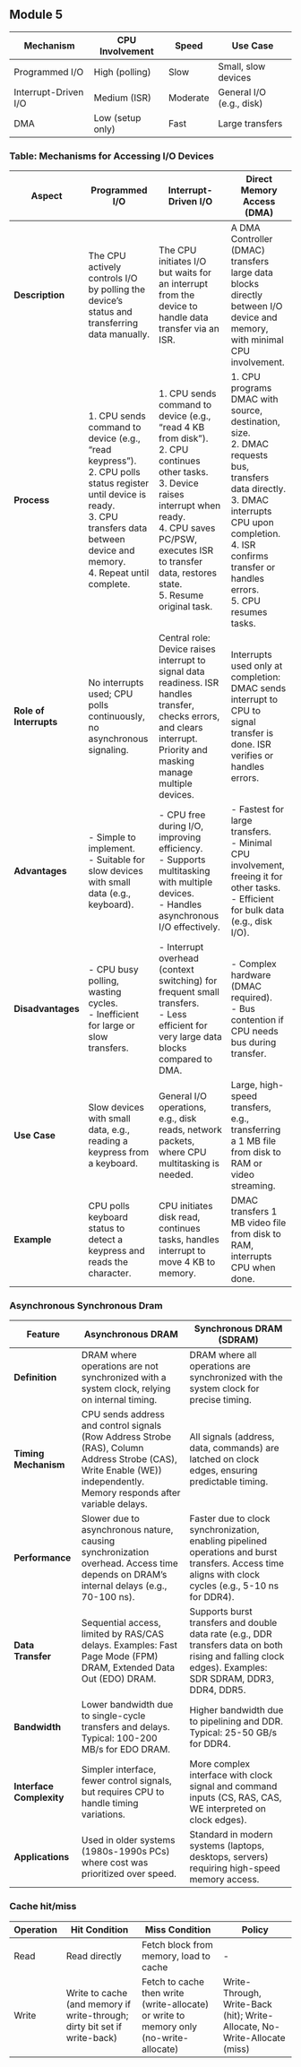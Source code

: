## Module 5

| Mechanism           | CPU Involvement     | Speed     | Use Case                |
|---------------------|---------------------|-----------|-------------------------|
| Programmed I/O      | High (polling)      | Slow      | Small, slow devices     |
| Interrupt-Driven I/O| Medium (ISR)        | Moderate  | General I/O (e.g., disk)|
| DMA                 | Low (setup only)    | Fast      | Large transfers         |

### Table: Mechanisms for Accessing I/O Devices

| **Aspect**               | **Programmed I/O**                                                                 | **Interrupt-Driven I/O**                                                                 | **Direct Memory Access (DMA)**                                                                 |
|--------------------------|-----------------------------------------------------------------------------------|-----------------------------------------------------------------------------------------|---------------------------------------------------------------------------------------------|
| **Description**          | The CPU actively controls I/O by polling the device’s status and transferring data manually. | The CPU initiates I/O but waits for an interrupt from the device to handle data transfer via an ISR. | A DMA Controller (DMAC) transfers large data blocks directly between I/O device and memory, with minimal CPU involvement. |
| **Process**              | 1. CPU sends command to device (e.g., “read keypress”).<br>2. CPU polls status register until device is ready.<br>3. CPU transfers data between device and memory.<br>4. Repeat until complete. | 1. CPU sends command to device (e.g., “read 4 KB from disk”).<br>2. CPU continues other tasks.<br>3. Device raises interrupt when ready.<br>4. CPU saves PC/PSW, executes ISR to transfer data, restores state.<br>5. Resume original task. | 1. CPU programs DMAC with source, destination, size.<br>2. DMAC requests bus, transfers data directly.<br>3. DMAC interrupts CPU upon completion.<br>4. ISR confirms transfer or handles errors.<br>5. CPU resumes tasks. |
| **Role of Interrupts**   | No interrupts used; CPU polls continuously, no asynchronous signaling.             | Central role: Device raises interrupt to signal data readiness. ISR handles transfer, checks errors, and clears interrupt. Priority and masking manage multiple devices. | Interrupts used only at completion: DMAC sends interrupt to CPU to signal transfer is done. ISR verifies or handles errors. |
| **Advantages**           | - Simple to implement.<br>- Suitable for slow devices with small data (e.g., keyboard). | - CPU free during I/O, improving efficiency.<br>- Supports multitasking with multiple devices.<br>- Handles asynchronous I/O effectively. | - Fastest for large transfers.<br>- Minimal CPU involvement, freeing it for other tasks.<br>- Efficient for bulk data (e.g., disk I/O). |
| **Disadvantages**        | - CPU busy polling, wasting cycles.<br>- Inefficient for large or slow transfers.   | - Interrupt overhead (context switching) for frequent small transfers.<br>- Less efficient for very large data blocks compared to DMA. | - Complex hardware (DMAC required).<br>- Bus contention if CPU needs bus during transfer. |
| **Use Case**             | Slow devices with small data, e.g., reading a keypress from a keyboard.            | General I/O operations, e.g., disk reads, network packets, where CPU multitasking is needed. | Large, high-speed transfers, e.g., transferring a 1 MB file from disk to RAM or video streaming. |
 | **Example**              | CPU polls keyboard status to detect a keypress and reads the character.            | CPU initiates disk read, continues tasks, handles interrupt to move 4 KB to memory.      | DMAC transfers 1 MB video file from disk to RAM, interrupts CPU when done. |

 ### Asynchronous Synchronous Dram

| **Feature**               | **Asynchronous DRAM**                              | **Synchronous DRAM (SDRAM)**                       |
|---------------------------|---------------------------------------------------|--------------------------------------------------|
| **Definition**            | DRAM where operations are not synchronized with a system clock, relying on internal timing. | DRAM where all operations are synchronized with the system clock for precise timing. |
| **Timing Mechanism**      | CPU sends address and control signals (Row Address Strobe (RAS), Column Address Strobe (CAS), Write Enable (WE)) independently. Memory responds after variable delays. | All signals (address, data, commands) are latched on clock edges, ensuring predictable timing. |
| **Performance**           | Slower due to asynchronous nature, causing synchronization overhead. Access time depends on DRAM’s internal delays (e.g., 70-100 ns). | Faster due to clock synchronization, enabling pipelined operations and burst transfers. Access time aligns with clock cycles (e.g., 5-10 ns for DDR4). |
| **Data Transfer**         | Sequential access, limited by RAS/CAS delays. Examples: Fast Page Mode (FPM) DRAM, Extended Data Out (EDO) DRAM. | Supports burst transfers and double data rate (e.g., DDR transfers data on both rising and falling clock edges). Examples: SDR SDRAM, DDR3, DDR4, DDR5. |
| **Bandwidth**             | Lower bandwidth due to single-cycle transfers and delays. Typical: 100-200 MB/s for EDO DRAM. | Higher bandwidth due to pipelining and DDR. Typical: 25-50 GB/s for DDR4. |
| **Interface Complexity**  | Simpler interface, fewer control signals, but requires CPU to handle timing variations. | More complex interface with clock signal and command inputs (CS, RAS, CAS, WE interpreted on clock edges). |
| **Applications**          | Used in older systems (1980s-1990s PCs) where cost was prioritized over speed. | Standard in modern systems (laptops, desktops, servers) requiring high-speed memory access. |

### Cache hit/miss

| Operation | Hit Condition | Miss Condition | Policy |
|-----------|---------------|----------------|--------|
| Read      | Read directly | Fetch block from memory, load to cache | - |
| Write     | Write to cache (and memory if write-through; dirty bit set if write-back) | Fetch to cache then write (write-allocate) or write to memory only (no-write-allocate) | Write-Through, Write-Back (hit); Write-Allocate, No-Write-Allocate (miss) |
